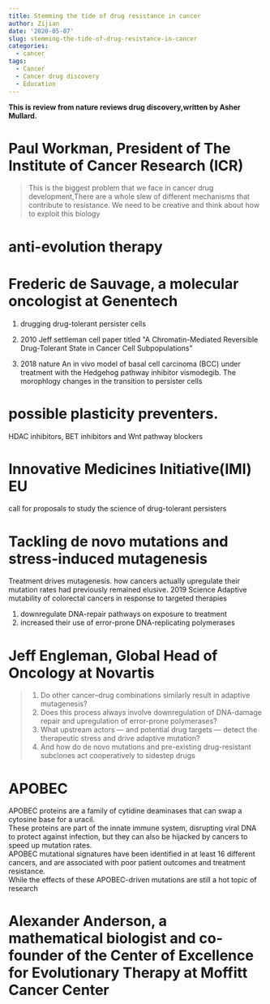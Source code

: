 ```yaml
---
title: Stemming the tide of drug resistance in cancer
author: Zijian
date: '2020-05-07'
slug: stemming-the-tide-of-drug-resistance-in-cancer
categories:
  - cancer
tags:
  - Cancer
  - Cancer drug discovery
  - Education
---
```


**This is review from nature reviews drug discovery,written by Asher Mullard.**

# Paul Workman, President of The Institute of Cancer Research (ICR)
> This is the biggest problem that we face in cancer drug development,There are a whole slew of different mechanisms that contribute to resistance. We need to be creative and think about how to exploit this biology

# anti-evolution therapy

# Frederic de Sauvage, a molecular oncologist at Genentech
1. drugging drug-tolerant persister cells

2. 2010 Jeff settleman cell paper titled "A Chromatin-Mediated Reversible Drug-Tolerant State in Cancer Cell Subpopulations"

3. 2018 nature An in vivo model of basal cell carcinoma (BCC) under treatment with the Hedgehog pathway inhibitor vismodegib. The morophlogy changes in the transition to persister cells

# possible plasticity preventers.
HDAC inhibitors, BET inhibitors and Wnt pathway blockers

# Innovative Medicines Initiative(IMI) EU
call for proposals to study the science of drug-tolerant persisters

# Tackling de novo mutations and stress-induced mutagenesis
Treatment drives mutagenesis. how cancers actually upregulate their mutation rates had previously remained elusive.
2019 Science Adaptive mutability of colorectal cancers in response to targeted therapies
1.  downregulate DNA-repair pathways on exposure to treatment
2. increased their use of error-prone DNA-replicating polymerases

# Jeff Engleman, Global Head of Oncology at Novartis

>1. Do other cancer–drug combinations similarly result in adaptive mutagenesis?  
>2. Does this process always involve downregulation of DNA-damage repair and upregulation of error-prone polymerases?  
>3. What upstream actors — and potential drug targets — detect the therapeutic stress and drive adaptive mutation?   
>4. And how do de novo mutations and pre-existing drug-resistant subclones act cooperatively to sidestep drugs

# APOBEC

APOBEC proteins are a family of cytidine deaminases that can swap a cytosine base for a uracil.   
These proteins are part of the innate immune system, disrupting viral DNA to protect against infection, but they can also be hijacked by cancers to speed up mutation rates.  
APOBEC mutational signatures have been identified in at least 16 different cancers, and are associated with poor patient outcomes and treatment resistance.   
While the effects of these APOBEC-driven mutations are still a hot topic of research

# Alexander Anderson, a mathematical biologist and co-founder of the Center of Excellence for Evolutionary Therapy at Moffitt Cancer Center
